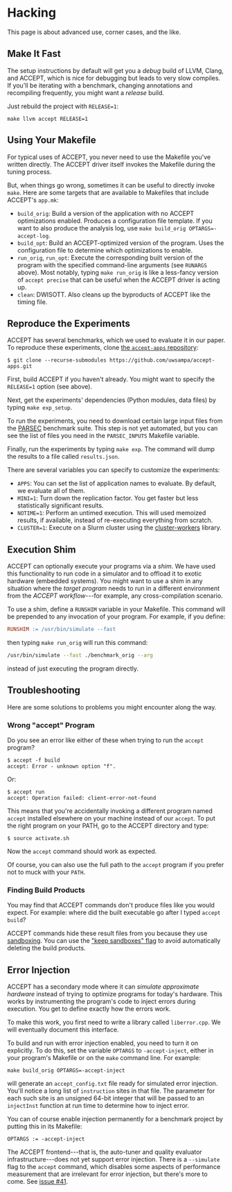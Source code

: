 Hacking
=======

This page is about advanced use, corner cases, and the like.

## Make It Fast

The setup instructions by default will get you a *debug* build of LLVM, Clang, and ACCEPT, which is nice for debugging but leads to very slow compiles. If you'll be iterating with a benchmark, changing annotations and recompiling frequently, you might want a *release* build.

Just rebuild the project with `RELEASE=1`:

    make llvm accept RELEASE=1


## Using Your Makefile

For typical uses of ACCEPT, you never need to use the Makefile you've written directly. The ACCEPT driver itself invokes the Makefile during the tuning process.

But, when things go wrong, sometimes it can be useful to directly invoke
`make`. Here are some targets that are available to Makefiles that include ACCEPT's `app.mk`:

* `build_orig`: Build a version of the application with no ACCEPT optimizations enabled. Produces a configuration file template. If you want to also produce the analysis log, use `make build_orig OPTARGS=-accept-log`.
* `build_opt`: Build an ACCEPT-optimized version of the program. Uses the configuration file to determine which optimizations to enable.
* `run_orig`, `run_opt`: Execute the corresponding built version of the program with the specified command-line arguments (see `RUNARGS` above). Most notably, typing `make run_orig` is like a less-fancy version of `accept precise` that can be useful when the ACCEPT driver is acting up.
* `clean`: DWISOTT. Also cleans up the byproducts of ACCEPT like the timing file.


## Reproduce the Experiments

ACCEPT has several benchmarks, which we used to evaluate it in our paper. To reproduce these experiments, clone [the `accept-apps` repository][accept-apps]:

    $ git clone --recurse-submodules https://github.com/uwsampa/accept-apps.git

First, build ACCEPT if you haven't already. You might want to specify the `RELEASE=1` option (see above).

Next, get the experiments' dependencies (Python modules, data files) by typing `make exp_setup`.

To run the experiments, you need to download certain large input files from the [PARSEC][] benchmark suite. This step is not yet automated, but you can see the list of files you need in the `PARSEC_INPUTS` Makefile variable.

Finally, run the experiments by typing `make exp`. The command will dump the results to a file called `results.json`.

There are several variables you can specify to customize the experiments:

* `APPS`: You can set the list of application names to evaluate. By default, we evaluate all of them.
* `MINI=1`: Turn down the replication factor. You get faster but less statistically significant results.
* `NOTIME=1`: Perform an untimed execution. This will used memoized results, if available, instead of re-executing everything from scratch.
* `CLUSTER=1`: Execute on a Slurm cluster using the [cluster-workers][cw] library.

[cw]: https://github.com/sampsyo/cluster-workers
[PARSEC]: http://parsec.cs.princeton.edu/
[accept-apps]: https://github.com/uwsampa/accept-apps


## Execution Shim

ACCEPT can optionally execute your programs via a *shim*. We have used this functionality to run code in a simulator and to offload it to exotic hardware (embedded systems). You might want to use a shim in any situation where the *target program* needs to run in a different environment from the *ACCEPT workflow*---for example, any cross-compilation scenario.

To use a shim, define a `RUNSHIM` variable in your Makefile. This command will be prepended to any invocation of your program. For example, if you define:

```makefile
RUNSHIM := /usr/bin/simulate --fast
```

then typing `make run_orig` will run this command:

```sh
/usr/bin/simulate --fast ./benchmark_orig --arg
```

instead of just executing the program directly.


## Troubleshooting

Here are some solutions to problems you might encounter along the way.


### Wrong "accept" Program

Do you see an error like either of these when trying to run the `accept`
program?

    $ accept -f build
    accept: Error - unknown option "f".

Or:

    $ accept run
    accept: Operation failed: client-error-not-found

This means that you're accidentally invoking a different program named `accept` installed elsewhere on your machine instead of our `accept`. To put the right program on your PATH, go to the ACCEPT directory and type:

    $ source activate.sh

Now the `accept` command should work as expected.

Of course, you can also use the full path to the `accept` program if you prefer not to muck with your `PATH`.


### Finding Build Products

You may find that ACCEPT commands don't produce files like you would expect. For example: where did the built executable go after I typed `accept build`?

ACCEPT commands hide these result files from you because they use [sandboxing](cli.md#sandboxing). You can use the ["keep sandboxes" flag][keep] to avoid automatically deleting the build products.

[keep]: cli.md#-keep-sandboxes-k


## Error Injection

ACCEPT has a secondary mode where it can *simulate approximate hardware* instead of trying to optimize programs for today's hardware. This works by instrumenting the program's code to inject errors during execution. You get to define exactly how the errors work.

To make this work, you first need to write a library called `liberror.cpp`. We will eventually document this interface.

To build and run with error injection enabled, you need to turn it on explicitly. To do this, set the variable `OPTARGS` to `-accept-inject`, either in your program's Makefile or on the `make` command line. For example:

    make build_orig OPTARGS=-accept-inject

will generate an `accept_config.txt` file ready for simulated error injection. You'll notice a long list of `instruction` sites in that file. The parameter for each such site is an unsigned 64-bit integer that will be passed to an `injectInst` function at run time to determine how to inject error.

You can of course enable injection permanently for a benchmark project by putting this in its Makefile:

    OPTARGS := -accept-inject

The ACCEPT frontend---that is, the auto-tuner and quality evaluator infrastructure---does not yet support error injection. There is a `--simulate` flag to the `accept` command, which disables some aspects of performance measurement that are irrelevant for error injection, but there's more to come. See [issue #41][injectbug].

[injectbug]: https://github.com/uwsampa/accept/issues/41
